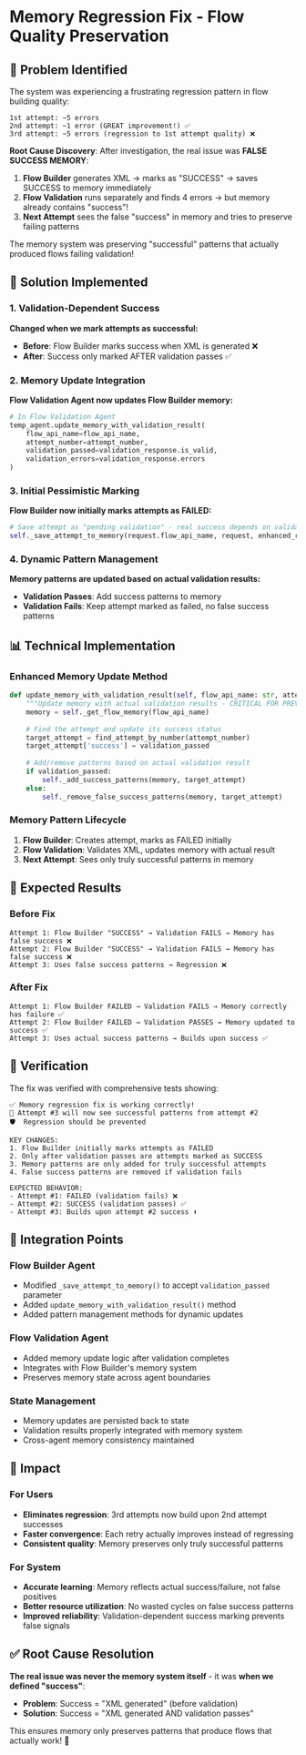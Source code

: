 # Memory Regression Fix - Flow Quality Preservation

## 🚨 Problem Identified

The system was experiencing a frustrating regression pattern in flow building quality:

```
1st attempt: ~5 errors
2nd attempt: ~1 error (GREAT improvement!) ✅
3rd attempt: ~5 errors (regression to 1st attempt quality) ❌
```

**Root Cause Discovery**: After investigation, the real issue was **FALSE SUCCESS MEMORY**:

1. **Flow Builder** generates XML → marks as "SUCCESS" → saves SUCCESS to memory immediately
2. **Flow Validation** runs separately and finds 4 errors → but memory already contains "success"!
3. **Next Attempt** sees the false "success" in memory and tries to preserve failing patterns

The memory system was preserving "successful" patterns that actually produced flows failing validation!

## 🔧 Solution Implemented

### 1. Validation-Dependent Success

**Changed when we mark attempts as successful:**

- **Before**: Flow Builder marks success when XML is generated ❌
- **After**: Success only marked AFTER validation passes ✅

### 2. Memory Update Integration

**Flow Validation Agent now updates Flow Builder memory:**

```python
# In Flow Validation Agent
temp_agent.update_memory_with_validation_result(
    flow_api_name=flow_api_name,
    attempt_number=attempt_number,
    validation_passed=validation_response.is_valid,
    validation_errors=validation_response.errors
)
```

### 3. Initial Pessimistic Marking

**Flow Builder now initially marks attempts as FAILED:**

```python
# Save attempt as "pending validation" - real success depends on validation
self._save_attempt_to_memory(request.flow_api_name, request, enhanced_response, retry_attempt, validation_passed=False)
```

### 4. Dynamic Pattern Management

**Memory patterns are updated based on actual validation results:**

- **Validation Passes**: Add success patterns to memory
- **Validation Fails**: Keep attempt marked as failed, no false success patterns

## 📊 Technical Implementation

### Enhanced Memory Update Method

```python
def update_memory_with_validation_result(self, flow_api_name: str, attempt_number: int, validation_passed: bool, validation_errors: Optional[List[Any]] = None) -> None:
    """Update memory with actual validation results - CRITICAL FOR PREVENTING REGRESSION"""
    memory = self._get_flow_memory(flow_api_name)
    
    # Find the attempt and update its success status
    target_attempt = find_attempt_by_number(attempt_number)
    target_attempt['success'] = validation_passed
    
    # Add/remove patterns based on actual validation result
    if validation_passed:
        self._add_success_patterns(memory, target_attempt)
    else:
        self._remove_false_success_patterns(memory, target_attempt)
```

### Memory Pattern Lifecycle

1. **Flow Builder**: Creates attempt, marks as FAILED initially
2. **Flow Validation**: Validates XML, updates memory with actual result
3. **Next Attempt**: Sees only truly successful patterns in memory

## 🎯 Expected Results

### Before Fix
```
Attempt 1: Flow Builder "SUCCESS" → Validation FAILS → Memory has false success ❌
Attempt 2: Flow Builder "SUCCESS" → Validation FAILS → Memory has false success ❌  
Attempt 3: Uses false success patterns → Regression ❌
```

### After Fix
```
Attempt 1: Flow Builder FAILED → Validation FAILS → Memory correctly has failure ✅
Attempt 2: Flow Builder FAILED → Validation PASSES → Memory updated to success ✅
Attempt 3: Uses actual success patterns → Builds upon success ✅
```

## 🧪 Verification

The fix was verified with comprehensive tests showing:

```
✅ Memory regression fix is working correctly!
🎯 Attempt #3 will now see successful patterns from attempt #2
🛡️  Regression should be prevented

KEY CHANGES:
1. Flow Builder initially marks attempts as FAILED
2. Only after validation passes are attempts marked as SUCCESS  
3. Memory patterns are only added for truly successful attempts
4. False success patterns are removed if validation fails

EXPECTED BEHAVIOR:
- Attempt #1: FAILED (validation fails) ❌
- Attempt #2: SUCCESS (validation passes) ✅
- Attempt #3: Builds upon attempt #2 success ⬆️
```

## 🔄 Integration Points

### Flow Builder Agent
- Modified `_save_attempt_to_memory()` to accept `validation_passed` parameter
- Added `update_memory_with_validation_result()` method
- Added pattern management methods for dynamic updates

### Flow Validation Agent  
- Added memory update logic after validation completes
- Integrates with Flow Builder's memory system
- Preserves memory state across agent boundaries

### State Management
- Memory updates are persisted back to state
- Validation results properly integrated with memory system
- Cross-agent memory consistency maintained

## 🚀 Impact

### For Users
- **Eliminates regression**: 3rd attempts now build upon 2nd attempt successes
- **Faster convergence**: Each retry actually improves instead of regressing
- **Consistent quality**: Memory preserves only truly successful patterns

### For System  
- **Accurate learning**: Memory reflects actual success/failure, not false positives
- **Better resource utilization**: No wasted cycles on false success patterns
- **Improved reliability**: Validation-dependent success marking prevents false signals

## ✅ Root Cause Resolution

**The real issue was never the memory system itself** - it was **when we defined "success"**:

- **Problem**: Success = "XML generated" (before validation)
- **Solution**: Success = "XML generated AND validation passes"

This ensures memory only preserves patterns that produce flows that actually work! 🎉 